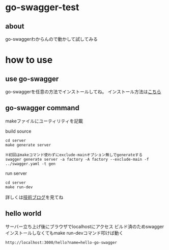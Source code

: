 # go-swagger-test

## about
go-swaggerわからんので動かして試してみる

# how to use

## use go-swagger
go-swaggerを任意の方法でインストールしてね。
インストール方法は[こちら](https://goswagger.io/install.html)

## go-swagger command

makeファイルにユーティリティを記載

build source

```
cd server
make generate server

※初回はmakeコマンド使わずにexclude-mainオプション無しでgenerateする
swagger generate server -a factory -A factory --exclude-main -f ../swagger.yaml -t gen
```

run server
```
cd server
make run-dev
```

詳しくは[技術ブログ](https://future-architect.github.io/articles/20200630/)を見てね

## hello world

サーバー立ち上げ後にブラウザでlocalhostにアクセス
ビルド済のためswaggerインストールしなくてもmake run-devコマンド叩けば動く
```
http://localhost:3000/hello?name=hello-go-swagger
```
